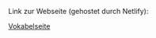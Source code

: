 <p>Link zur Webseite (gehostet durch Netlify):</p>
<a href="https://niklas-vokabelseite.netlify.app" target="_blank"> Vokabelseite </a>